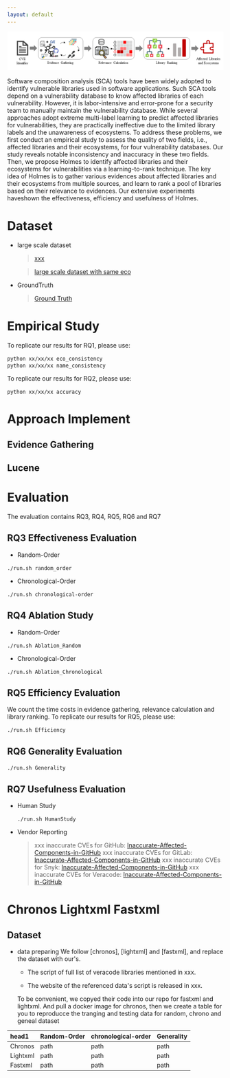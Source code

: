 ```yaml
---
layout: default
---
```


![Octocat](approach.png)


Software composition analysis (SCA) tools have been widely adopted to identify vulnerable libraries used in software applications. Such SCA tools depend on a vulnerability database to know affected libraries of each vulnerability. However, it is labor-intensive and error-prone for a security team to manually maintain the vulnerability database. While
several approaches adopt extreme multi-label learning to predict affected libraries for vulnerabilities, they are practically ineffective due to the limited library labels and the unawareness of ecosystems. To address these problems, we first conduct an empirical study to assess the quality of two fields, i.e., affected libraries and their ecosystems, for four vulnerability databases. Our study reveals notable inconsistency and inaccuracy in these two fields. Then, we propose
Holmes to identify affected libraries and their ecosystems for vulnerabilities via a learning-to-rank technique. The key idea of Holmes is to gather various evidences about affected libraries and their ecosystems from multiple sources, and learn to rank a pool of libraries based on their relevance to evidences. Our extensive experiments haveshown the effectiveness, efficiency and usefulness of Holmes.

# Dataset

* large scale dataset
    > [xxx](https://github.com/)
    
    > [large scale dataset with same eco](https://github.com/)
* GroundTruth
    > [Ground Truth](https://github.com/)

# Empirical Study

To replicate our results for RQ1, please use:
```
python xx/xx/xx eco_consistency
python xx/xx/xx name_consistency  
```
To replicate our results for RQ2, please use:
```
python xx/xx/xx accuracy
```

# Approach Implement


## Evidence Gathering


## Lucene

# Evaluation
The evaluation contains RQ3, RQ4, RQ5, RQ6 and RQ7

## RQ3 Effectiveness Evaluation

* Random-Order
```
./run.sh random_order
```

* Chronological-Order
```
./run.sh chronological-order
```

## RQ4 Ablation Study

* Random-Order
```
./run.sh Ablation_Random
```

* Chronological-Order
```
./run.sh Ablation_Chronological
```

## RQ5 Efficiency Evaluation

We count the time costs in evidence gathering, relevance calculation and library ranking.
To replicate our results for RQ5, please use:

```
./run.sh Efficiency
```

## RQ6 Generality Evaluation

```
./run.sh Generality
```

## RQ7 Usefulness Evaluation

* Human Study

    ```
    ./run.sh HumanStudy
    ```

* Vendor Reporting

    > xxx inaccurate CVEs for GitHub: [Inaccurate-Affected-Components-in-GitHub]()
    > xxx inaccurate CVEs for GitLab: [Inaccurate-Affected-Components-in-GitHub]()
    > xxx inaccurate CVEs for Snyk: [Inaccurate-Affected-Components-in-GitHub]()
    > xxx inaccurate CVEs for Veracode: [Inaccurate-Affected-Components-in-GitHub]()


# Chronos Lightxml Fastxml

## Dataset
- data preparing
    We follow [chronos], [lightxml] and [fastxml], and replace the dataset with our's. 
    - The script of full list of veracode libraries mentioned in xxx.

    - The website of the referenced data's script is released in xxx.

    To be convenient, we copyed their code into our repo for fastxml and lightxml. And pull a docker image for chronos, then we create a table for you to reproducce the tranging and testing data for random, chrono and geneal dataset


| head1        | Random-Order        | chronological-order   | Generality | 
|:-------------|:-------------|:-------------|:-------------| 
| Chronos      | path   | path          | path    | 
| Lightxml     | path     | path           | path    | 
| Fastxml      | path       | path               | path   |
